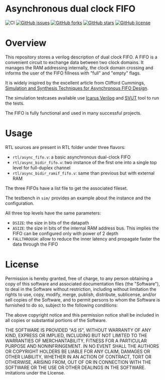 # Asynchronous dual clock FIFO

![CI](https://github.com/dpretet/async_fifo/actions/workflows/ci.yaml/badge.svg?branch=master)
[![GitHub issues](https://img.shields.io/github/issues/dpretet/async_fifo)](https://github.com/dpretet/async_fifo/issues)
[![GitHub forks](https://img.shields.io/github/forks/dpretet/async_fifo)](https://github.com/dpretet/async_fifo/network)
[![GitHub stars](https://img.shields.io/github/stars/dpretet/async_fifo)](https://github.com/dpretet/async_fifo/stargazers)
[![GitHub license](https://img.shields.io/github/license/dpretet/async_fifo)](https://github.com/dpretet/async_fifo/blob/master/LICENSE)

# Overview

This repository stores a verilog description of dual clock FIFO. A FIFO is
a convenient circuit to exchange data between two clock domains. It manages
the RAM addressing internally, the clock domain crossing and informs the user
of the FIFO fillness with "full" and "empty" flags.

It is widely inspired by the excellent article from Clifford Cummings,
[Simulation and Synthesis Techniques for Asynchronous FIFO
Design](http://www.sunburst-design.com/papers/CummingsSNUG2002SJ_FIFO1.pdf).

The simulation testcases available use [Icarus Verilog](http://iverilog.icarus.com) and [SVUT](https://github.com/dpretet/svut) tool to run the tests.

The FIFO is fully functional and used in many successful projects.

# Usage

RTL sources are present in RTL folder under three flavors:
- `rtl/async_fifo.v`: a basic asynchronous dual-clock FIFO
- `rtl/async_bidir_fifo.v`: two instance of the first one into a single top level for full-duplex channel
- `rtl/async_bidir_ramif_fifo.v`: same than previous but with external RAM

The three FIFOs have a list file to get the associated fileset.

The testbench in `sim/` provides an example about the instance and the configuration.

All three top levels have the same parameters:
- `DSIZE`: the size in bits of the datapath
- `ASIZE`: the size in bits of the internal RAM address bus. This implies the FIFO can be configured only with power of 2 depth
- `FALLTHROUGH`: allow to reduce the inner latency and propagate faster the data through the FIFO


# License

Permission is hereby granted, free of charge, to any person obtaining a copy of
this software and associated documentation files (the "Software"), to deal in
the Software without restriction, including without limitation the rights to
use, copy, modify, merge, publish, distribute, sublicense, and/or sell copies
of the Software, and to permit persons to whom the Software is furnished to do
so, subject to the following conditions:

The above copyright notice and this permission notice shall be included in all
copies or substantial portions of the Software.

THE SOFTWARE IS PROVIDED "AS IS", WITHOUT WARRANTY OF ANY KIND, EXPRESS OR
IMPLIED, INCLUDING BUT NOT LIMITED TO THE WARRANTIES OF MERCHANTABILITY,
FITNESS FOR A PARTICULAR PURPOSE AND NONINFRINGEMENT. IN NO EVENT SHALL THE
AUTHORS OR COPYRIGHT HOLDERS BE LIABLE FOR ANY CLAIM, DAMAGES OR OTHER
LIABILITY, WHETHER IN AN ACTION OF CONTRACT, TORT OR OTHERWISE, ARISING FROM,
OUT OF OR IN CONNECTION WITH THE SOFTWARE OR THE USE OR OTHER DEALINGS IN THE
SOFTWARE. imitations under the License.
